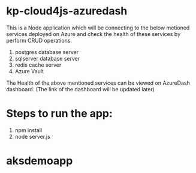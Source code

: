 # kp-cloud4js-azuredash  

This is a Node application which will be connecting to the below metioned services deployed on Azure and check the health of these services by perform CRUD operations.  
  
1. postgres database server  
2. sqlserver database server  
3. redis cache server  
4. Azure Vault  
  
The Health of the above mentioned services can be viewed on AzureDash dashboard.  (The link of the dashboard will be updated later)  
  
  
# Steps to run the app:  
  
1. npm install  
2. node server.js  
# aksdemoapp
